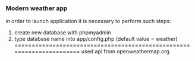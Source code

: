 ### Modern weather app
in order to launch application it is necessary to perform such steps:
1. create new database with phpmyadmin
2. type database name into app/config.php (default value = weather)
======================================================================
used api from openweathermap.org
